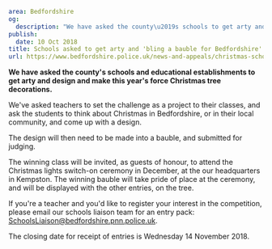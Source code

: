 ```yaml
area: Bedfordshire
og:
  description: "We have asked the county\u2019s schools to get arty and design and make this year\u2019s force Christmas tree decorations."
publish:
  date: 10 Oct 2018
title: Schools asked to get arty and 'bling a bauble for Bedfordshire'
url: https://www.bedfordshire.police.uk/news-and-appeals/christmas-schools-competition-october18
```

**We have asked the county's schools and educational establishments to get arty and design and make this year's force Christmas tree decorations.**

We've asked teachers to set the challenge as a project to their classes, and ask the students to think about Christmas in Bedfordshire, or in their local community, and come up with a design.

The design will then need to be made into a bauble, and submitted for judging.

The winning class will be invited, as guests of honour, to attend the Christmas lights switch-on ceremony in December, at the our headquarters in Kempston. The winning bauble will take pride of place at the ceremony, and will be displayed with the other entries, on the tree.

If you're a teacher and you'd like to register your interest in the competition, please email our schools liaison team for an entry pack: SchoolsLiaison@bedfordshire.pnn.police.uk.

The closing date for receipt of entries is Wednesday 14 November 2018.
